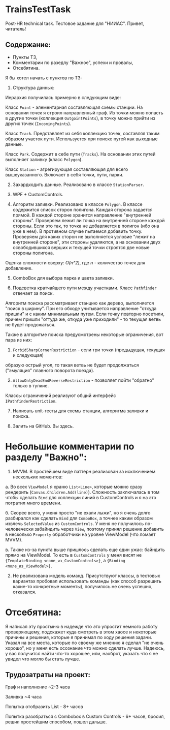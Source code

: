 # TrainsTestTask
Post-HR technical task.
Тестовое задание для "НИИАС". Привет, читатель!

## Содержание:

- Пункты ТЗ,
- Комментарии по разедлу "Важное", успехи и провалы,
- Отсебятина.

Я бы хотел начать с пунктов по ТЗ:

1. Структура данных:

Иерархия получилась примерно в следующим виде:

Класс ```Point``` - элементарная составляющая схемы станции. На основании точек я строил направленный граф.
Из точки можно попасть в другие точки (коллекция ```OutgointPoints```), в точку можно прийти из других точек (```IncomingPoints```).

Класс ```Track```. Представляет из себя коллекцию точек, составляя таким образом участок пути. Используется
при поиске путей как выходные данные.

Класс ```Park```. Содержит в себе пути (```Tracks```). На основании этих путей выполняет заливку (класс ```Polygon```).

Класс ```Station``` - агрегирующая составляющая для всего вышеуказанного. Включает в себя точки, пути, парки.

2. Захардкодить данные. Реализовано в классе ```StationParser```.

3. WPF + CustomControls.

4. Алгоритм заливки. Реализовано в классе ```Polygon```.
В классе содержится список сторон полигона. Каждая сторона задается прямой. В каждой стороне хранится направление "внутренней стороны".
Проверяем лежит ли точка на внутренней стороне каждой стороны. Если  это так, то точка не добавляется в полигон (ибо она уже в нем).
В противном случае пытаемся добавить точку. Проверяем для каких сторон не выполняется условие "лежит на внутренней стороне",
эти стороны удаляются, а на основании двух освободившихся верших и текущей точки строятся две новые стороны полигона.

Оценка сложности сверху: *O(n^2)*, где *n* - количество точек для добавление.

5. ComboBox для выбора парка и цвета заливки.

6. Подсветка кратчайшего пути между участками. Класс ```Pathfinder``` отвечает за поиск.

Алгоритм поиска рассматривает станцию как дерево, выполняется "поиск в ширину".
При его обходе учитывается направление "откуда пришли" и с каким минимальным путем.
Если точку повторно посетили, причем пришли "оттуда же, откуда уже приходили" -
то текущая ветвь не будет продожаться.


Также в алгоритме поиска предусмотрены некоторые ограничения, вот пара из них:

1. ```ForbidSharpCornerRestriction``` - если три точки (предыдущая, текущая и следующая)

образую острый угол, то такая ветвь не будет продолжаться ("эмуляция" плавного поворота поезда).

2. ```AllowOnlyDeadEndReverseRestriction``` - позволяет пойти "обратно" только в тупкие.

Классы ограничений реализуют общий интерфейс ```IPathfinderRestriction```.

7. Написать unit-тесты для схемы станции, алгоритма заливки и поиска.

8. Залить на GitHub. Вы здесь.

# Небольшие комментарии по разделу "Важно":

1. MVVM. В простейшем виде паттерн реализован за исключением нескольких моментов:

  а. Во всех ```ViewModel``` я храню ```List<Line>```, которые можно сразу рендерить (```Canvas.Children.Add(line)```).
     Сложность заключалась в том чтобы сделать ```Bind``` для коллекции линий в CustomControls и я на это потратил много времени.

  б. Скорее всего, у меня просто "не ехали лыжи", но я очень долго разбирался как сделать ```Bind``` для ```ComboBox```, а точнее
     каким образом извлечь ```SelectedValue``` из ```CustomControls```. У меня не получилось по-человечески забайндить через ```View```,
     поэтому принял решение добавить в несколько ```Property``` обработчики на уровне ViewModel (что ломает MVVM).     

  в. Также из-за пункта выше пришлось сделать еще один ужас: байндить прямо на ViewModel. То есть в ```CustomControls``` у меня висят не
     ```{TemplateBinding <поле_из_CustomControls>}```, а ```{Binding <поле_из_ViewModel>}```.

2. Не реализована модель команд. Присутствуют классы, в тестовых вариантах пробовал использовать
команды (как способ разрешить какие-то конкретные моменты), получилось не очень успешно, отказался.


# Отсебятина:

Я написал эту простыню в надежде что это упростит немного работу проверяющему,
подскажет куда смотреть в этом хаосе и некоторые причины и решения, которые я принимал по ходу решения задачи.
Указал на все места, которые по своему же мнению я сделал "не очень хорошо", но у меня есть осознание что можно сделать лучше.
Надеюсь, у вас получится найти что-то хорошее, или, наоброт, указать что я не увидел что могло бы стать лучше.


## Трудозатраты на проект:


Граф и наполнение ~2-3 часа

Заливка ~4 часа

Попытка отобразить List<Line> - 8+ часов

Попытка разобраться с Combobox в Custom Controls - 6+ часов, бросил, решил простейшим способом, пошел дальше.
